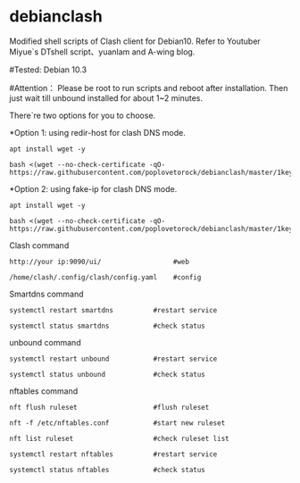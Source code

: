 # debianclash
Modified shell scripts of Clash client for Debian10. Refer to Youtuber Miyue`s DTshell script、yuanlam and A-wing blog.

#Tested: Debian 10.3

#Attention： Please be root to run scripts and reboot after installation. Then just wait till unbound installed for about 1~2 minutes.

There`re two options for you to choose.

*Option 1: using redir-host for clash DNS mode.
```
apt install wget -y
```

```
bash <(wget --no-check-certificate -qO- https://raw.githubusercontent.com/poplovetorock/debianclash/master/1key)
```

*Option 2: using fake-ip for clash DNS mode.
```
apt install wget -y
```

```
bash <(wget --no-check-certificate -qO- https://raw.githubusercontent.com/poplovetorock/debianclash/master/1key_fakeip)
```
Clash command
```
http://your ip:9090/ui/                  #web

/home/clash/.config/clash/config.yaml    #config
```

Smartdns command

```
systemctl restart smartdns          #restart service

systemctl status smartdns           #check status
```
unbound command
```
systemctl restart unbound           #restart service

systemctl status unbound            #check status
```
nftables command
```
nft flush ruleset                   #flush ruleset

nft -f /etc/nftables.conf           #start new ruleset

nft list ruleset                    #check ruleset list

systemctl restart nftables          #restart service

systemctl status nftables           #check status
```
